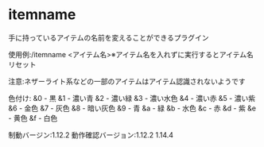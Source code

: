 # itemname
手に持っているアイテムの名前を変えることができるプラグイン

使用例:/itemname <アイテム名>※アイテム名を入れずに実行するとアイテム名リセット

注意:ネザーライト系などの一部のアイテムはアイテム認識されないようです

色付け:
&0 - 黒
&1 - 濃い青
&2 - 濃い緑
&3 - 濃い水色
&4 - 濃い赤
&5 - 濃い紫
&6 - 金色
&7 - 灰色
&8 - 暗い灰色
&9 - 青
&a - 緑
&b - 水色
&c - 赤
&d - 紫
&e - 黄色
&f - 白色

制動バージン:1.12.2
動作確認バージョン:1.12.2 1.14.4

